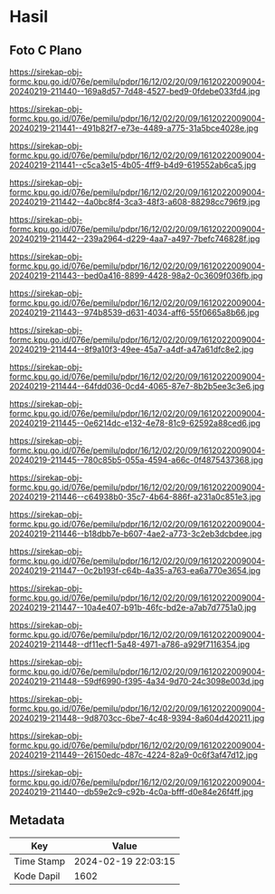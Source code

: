 # Hasil

## Foto C Plano

https://sirekap-obj-formc.kpu.go.id/076e/pemilu/pdpr/16/12/02/20/09/1612022009004-20240219-211440--169a8d57-7d48-4527-bed9-0fdebe033fd4.jpg

https://sirekap-obj-formc.kpu.go.id/076e/pemilu/pdpr/16/12/02/20/09/1612022009004-20240219-211441--491b82f7-e73e-4489-a775-31a5bce4028e.jpg

https://sirekap-obj-formc.kpu.go.id/076e/pemilu/pdpr/16/12/02/20/09/1612022009004-20240219-211441--c5ca3e15-4b05-4ff9-b4d9-619552ab6ca5.jpg

https://sirekap-obj-formc.kpu.go.id/076e/pemilu/pdpr/16/12/02/20/09/1612022009004-20240219-211442--4a0bc8f4-3ca3-48f3-a608-88298cc796f9.jpg

https://sirekap-obj-formc.kpu.go.id/076e/pemilu/pdpr/16/12/02/20/09/1612022009004-20240219-211442--239a2964-d229-4aa7-a497-7befc746828f.jpg

https://sirekap-obj-formc.kpu.go.id/076e/pemilu/pdpr/16/12/02/20/09/1612022009004-20240219-211443--bed0a416-8899-4428-98a2-0c3609f036fb.jpg

https://sirekap-obj-formc.kpu.go.id/076e/pemilu/pdpr/16/12/02/20/09/1612022009004-20240219-211443--974b8539-d631-4034-aff6-55f0665a8b66.jpg

https://sirekap-obj-formc.kpu.go.id/076e/pemilu/pdpr/16/12/02/20/09/1612022009004-20240219-211444--8f9a10f3-49ee-45a7-a4df-a47a61dfc8e2.jpg

https://sirekap-obj-formc.kpu.go.id/076e/pemilu/pdpr/16/12/02/20/09/1612022009004-20240219-211444--64fdd036-0cd4-4065-87e7-8b2b5ee3c3e6.jpg

https://sirekap-obj-formc.kpu.go.id/076e/pemilu/pdpr/16/12/02/20/09/1612022009004-20240219-211445--0e6214dc-e132-4e78-81c9-62592a88ced6.jpg

https://sirekap-obj-formc.kpu.go.id/076e/pemilu/pdpr/16/12/02/20/09/1612022009004-20240219-211445--780c85b5-055a-4594-a66c-0f4875437368.jpg

https://sirekap-obj-formc.kpu.go.id/076e/pemilu/pdpr/16/12/02/20/09/1612022009004-20240219-211446--c64938b0-35c7-4b64-886f-a231a0c851e3.jpg

https://sirekap-obj-formc.kpu.go.id/076e/pemilu/pdpr/16/12/02/20/09/1612022009004-20240219-211446--b18dbb7e-b607-4ae2-a773-3c2eb3dcbdee.jpg

https://sirekap-obj-formc.kpu.go.id/076e/pemilu/pdpr/16/12/02/20/09/1612022009004-20240219-211447--0c2b193f-c64b-4a35-a763-ea6a770e3654.jpg

https://sirekap-obj-formc.kpu.go.id/076e/pemilu/pdpr/16/12/02/20/09/1612022009004-20240219-211447--10a4e407-b91b-46fc-bd2e-a7ab7d7751a0.jpg

https://sirekap-obj-formc.kpu.go.id/076e/pemilu/pdpr/16/12/02/20/09/1612022009004-20240219-211448--df11ecf1-5a48-4971-a786-a929f7116354.jpg

https://sirekap-obj-formc.kpu.go.id/076e/pemilu/pdpr/16/12/02/20/09/1612022009004-20240219-211448--59df6990-f395-4a34-9d70-24c3098e003d.jpg

https://sirekap-obj-formc.kpu.go.id/076e/pemilu/pdpr/16/12/02/20/09/1612022009004-20240219-211448--9d8703cc-6be7-4c48-9394-8a604d420211.jpg

https://sirekap-obj-formc.kpu.go.id/076e/pemilu/pdpr/16/12/02/20/09/1612022009004-20240219-211449--26150edc-487c-4224-82a9-0c6f3af47d12.jpg

https://sirekap-obj-formc.kpu.go.id/076e/pemilu/pdpr/16/12/02/20/09/1612022009004-20240219-211440--db59e2c9-c92b-4c0a-bfff-d0e84e26f4ff.jpg


## Metadata

| Key        | Value               |
| ---------- | ------------------- |
| Time Stamp | 2024-02-19 22:03:15 |
| Kode Dapil | 1602                |



